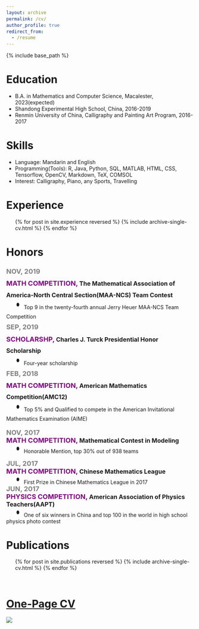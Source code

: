 ```yaml
---
layout: archive
permalink: /cv/
author_profile: true
redirect_from:
  - /resume
---
```


{% include base_path %}

Education
======
* B.A. in Mathematics and Computer Science, Macalester, 2023(expected)
* Shandong Experimental High School, China, 2016-2019
* Renmin University of China, Calligraphy and Painting Art Program, 2016-2017
  
Skills
======
- Language: Mandarin and English
- Programming(Tools): R, Java, Python, SQL, MATLAB, HTML, CSS, Tensorflow, OpenCV, Markdown, TeX, COMSOL
- Interest: Calligraphy, Piano, any Sports, Travelling 


Experience
======
  <ul>{% for post in site.experience reversed %}
    {% include archive-single-cv.html %}
  {% endfor %}</ul>



Honors
======
<p class="zc" style="line-height:1.8">
<font color="grey" size = "4"><strong>NOV, 2019</strong></font><br>
<font color="purple" size = "4.5"><strong>MATH COMPETITION, </strong></font><font size = "3.5"><strong>The Mathematical Association of America-North Central Section(MAA-NCS) Team Contest</strong></font><br>
&nbsp;&nbsp;&nbsp;&nbsp; <img src="/images/c.png" width="23.5" height="23.5"> Top 9 in the twenty-fourth annual Jerry Heuer MAA-NCS Team Competition
<br>
<font color="grey" size = "4"><strong>SEP, 2019</strong></font><br>
<font color="purple" size = "4.5"><strong>SCHOLARSHP, </strong></font><font size = "3.5"><strong>Charles J. Turck Presidential Honor Scholarship</strong></font><br>
&nbsp;&nbsp;&nbsp;&nbsp; <img src="/images/c.png" width="23.5" height="23.5"> Four-year scholarship	
<br>
<font color="grey" size = "4"><strong>FEB, 2018</strong></font><br>
<font color="purple" size = "4.5"><strong>MATH COMPETITION, </strong></font><font size = "3.5"><strong>American Mathematics Competition(AMC12)</strong></font><br>
	&nbsp;&nbsp;&nbsp;&nbsp; <img src="/images/c.png" width="23.5" height="23.5"> Top 5% and Qualified to compete in the American Invitational Mathematics Examination (AIME)
<br>

<font color="grey" size = "4"><strong>NOV, 2017</strong></font><br>
<font color="purple" size = "4.5"><strong>MATH COMPETITION, </strong></font><font size = "3.5"><strong>Mathematical Contest in Modeling</strong></font><br>
&nbsp;&nbsp;&nbsp;&nbsp; <img src="/images/c.png" width="23.5" height="23.5"> Honorable Mention, top 30% out of 938 teams
<br>

<font color="grey" size = "4"><strong>JUL, 2017</strong></font><br>
<font color="purple" size = "4.5"><strong>MATH COMPETITION, </strong></font><font size = "3.5"><strong>Chinese Mathematics League</strong></font><br>
&nbsp;&nbsp;&nbsp;&nbsp; <img src="/images/c.png" width="23.5" height="23.5"> First Prize in Chinese Mathematics League in 2017
<br>
<font color="grey" size = "4"><strong>JUN, 2017</strong></font><br>
<font color="purple" size = "4.5"><strong>PHYSICS COMPETITION, </strong></font><font size = "3.5"><strong>American Association of Physics Teachers(AAPT)</strong></font><br>
&nbsp;&nbsp;&nbsp;&nbsp; <img src="/images/c.png" width="23.5" height="23.5"> One of six winners in China and top 100 in the world in high school physics photo contest


</p>
 
    
 Publications
======
  <ul>{% for post in site.publications reversed %}
    {% include archive-single-cv.html %}
  {% endfor %}</ul>

<br>

 [One-Page CV](https://github.com/zcczhang/MyResume)
=====
  

![](https://raw.githubusercontent.com/zcczhang/MyResume/master/CVpic.png)	